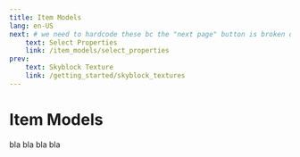 ```yaml
---
title: Item Models
lang: en-US
next: # we need to hardcode these bc the "next page" button is broken on index pages
    text: Select Properties
    link: /item_models/select_properties
prev:
    text: Skyblock Texture
    link: /getting_started/skyblock_textures
---
```


# Item Models

bla bla bla bla
